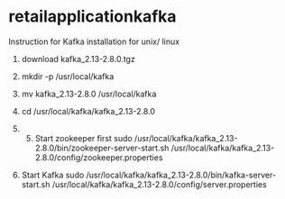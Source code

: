 # retailapplicationkafka

Instruction for Kafka installation for unix/ linux

1) download kafka_2.13-2.8.0.tgz
2) mkdir -p /usr/local/kafka
3) mv kafka_2.13-2.8.0 /usr/local/kafka
4) cd /usr/local/kafka/kafka_2.13-2.8.0
5) 5) Start zookeeper first
sudo /usr/local/kafka/kafka_2.13-2.8.0/bin/zookeeper-server-start.sh /usr/local/kafka/kafka_2.13-2.8.0/config/zookeeper.properties

6) Start Kafka
sudo /usr/local/kafka/kafka_2.13-2.8.0/bin/kafka-server-start.sh /usr/local/kafka/kafka_2.13-2.8.0/config/server.properties
